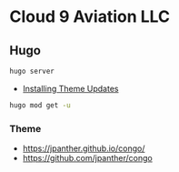 # Cloud 9 Aviation LLC

## Hugo

```bash
hugo server
```

- [Installing Theme Updates](https://themes.gohugo.io/themes/congo/#installing-theme-updates)


```bash
hugo mod get -u
```

### Theme

- https://jpanther.github.io/congo/
- https://github.com/jpanther/congo
